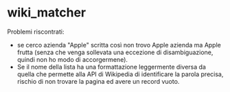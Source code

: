 # wiki_matcher

Problemi riscontrati:
- se cerco azienda "Apple" scritta così non trovo Apple azienda ma Apple frutta (senza che venga sollevata una eccezione di disambiguazione, quindi non ho modo di accorgermene).
- Se il nome della lista ha una formattazione leggermente diversa da quella che permette alla API di Wikipedia di identificare la parola precisa, rischio di non trovare la pagina ed avere un record vuoto.


